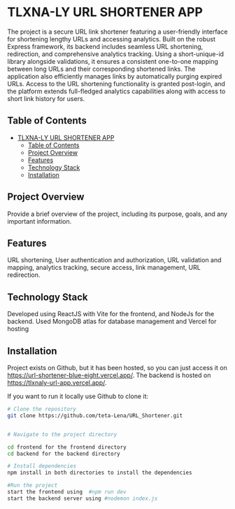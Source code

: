 # TLXNA-LY URL SHORTENER APP

The project is a secure URL link shortener featuring a user-friendly interface for shortening lengthy URLs and accessing analytics. Built on the robust Express framework, its backend includes seamless URL shortening, redirection, and comprehensive analytics tracking. Using a short-unique-id library alongside validations, it ensures a consistent one-to-one mapping between long URLs and their corresponding shortened links. The application also efficiently manages links by automatically purging expired URLs. Access to the URL shortening functionality is granted post-login, and the platform extends full-fledged analytics capabilities along with access to short link history for users.

## Table of Contents

- [TLXNA-LY URL SHORTENER APP](#tlxna-ly-url-shortener-app)
  - [Table of Contents](#table-of-contents)
  - [Project Overview](#project-overview)
  - [Features](#features)
  - [Technology Stack](#technology-stack)
  - [Installation](#installation)

## Project Overview

Provide a brief overview of the project, including its purpose, goals, and any important information.

## Features

URL shortening, User authentication and authorization, URL validation and mapping, analytics tracking, secure access, link management, URL redirection.

## Technology Stack

Developed using ReactJS with Vite for the frontend, and NodeJs for the backend. Used MongoDB atlas for database management and Vercel for hosting

## Installation

Project exists on Github, but it has been hosted, so you can just access it on https://url-shortener-blue-eight.vercel.app/. The backend is hosted on https://tlxnaly-url-app.vercel.app/.

If you want to run it locally use Github to clone it:

```bash
# Clone the repository
git clone https://github.com/teta-Lena/URL_Shortener.git


# Navigate to the project directory

cd frontend for the frontend directory
cd backend for the backend directory

# Install dependencies
npm install in both directories to install the dependencies

#Run the project
start the frontend using  #npm run dev
start the backend server using #nodemon index.js


```
